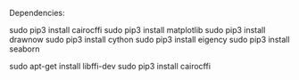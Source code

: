 Dependencies:

sudo pip3 install cairocffi
sudo pip3 install matplotlib
sudo pip3 install drawnow
sudo pip3 install cython
sudo pip3 install eigency
sudo pip3 install seaborn

sudo apt-get install libffi-dev
sudo pip3 install cairocffi

